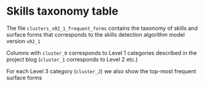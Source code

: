 # Skills taxonomy table

The file `clusters_v02_1_frequent_forms` contains the taxonomy of skills and surface forms
that corresponds to the skills detection algorithm model version `v02_1`

Columns with `cluster_0` corresponds to Level 1 categories described in the project blog (`cluster_1` corresponds to Level 2 etc.)

For each Level 3 category (`cluster_2`) we also show the top-most frequent surface forms
